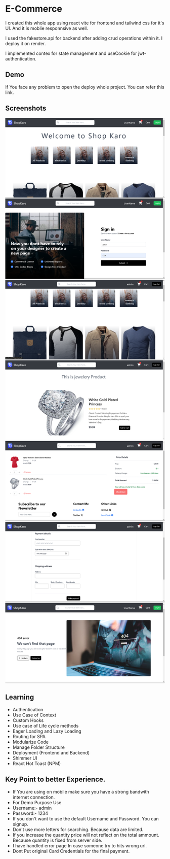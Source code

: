 
# E-Commerce 

I created this whole app using react vite for frontend and tailwind css for it's UI. And it is moblie responnsive as well.

I used the fakestore.api for backend after adding crud operations within it. I deploy it on render.

I implemented contex for state management and useCookie for jwt-authentication. 






## Demo

If You face any problem to open the deploy whole project. You can refer this link. 


## Screenshots

![App Screenshot](./src/assets/s_1.png)
![App Screenshot](./src/assets/s_2.png)
![App Screenshot](./src/assets/s_3.png)
![App Screenshot](./src/assets/s_4.png)
![App Screenshot](./src/assets/s_5.png)
![App Screenshot](./src/assets/s_6.png)
![App Screenshot](./src/assets/s_7.png)


## Learning

- Authentication
- Use Case of Context 
- Custom Hooks
- Use case of Life cycle methods
- Eager Loading and Lazy Loading
- Routing for SPA
- Modularize Code
- Manage Folder Structure
- Deployment (Frontend and Backend)
- Shimmer UI
- React Hot Toast (NPM)



## Key Point to better Experience.
- If You are using on mobile make sure you have a strong bandwith internet connection.
- For Demo Purpose Use
- Username:- admin
- Password:- 1234
- If you don't want to use the default Username and Password. You can signup.
- Don't use more letters for searching. Because data are limited.
- If you increase the quantity price will not reflect on the total ammount. Because quantity is fixed from server side.
- I have handled error page In case someone try to hits wrong url.
- Dont Put original Card Credentials for the final payment.






